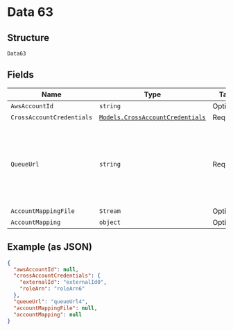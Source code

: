 
# Data 63

## Structure

`Data63`

## Fields

| Name | Type | Tags | Description |
|  --- | --- | --- | --- |
| `AwsAccountId` | `string` | Optional | - |
| `CrossAccountCredentials` | [`Models.CrossAccountCredentials`](../../doc/models/cross-account-credentials.md) | Required | - |
| `QueueUrl` | `string` | Required | **Constraints**: *Pattern*: `^((http[s]?\|ftp):\/)?\/?([^:\/\s]+)((\/\w+)*\/)([\w\-\.]+[^#?\s]+)(.*)?(#[\w\-]+)?$` |
| `AccountMappingFile` | `Stream` | Optional | - |
| `AccountMapping` | `object` | Optional | - |

## Example (as JSON)

```json
{
  "awsAccountId": null,
  "crossAccountCredentials": {
    "externalId": "externalId0",
    "roleArn": "roleArn6"
  },
  "queueUrl": "queueUrl4",
  "accountMappingFile": null,
  "accountMapping": null
}
```

